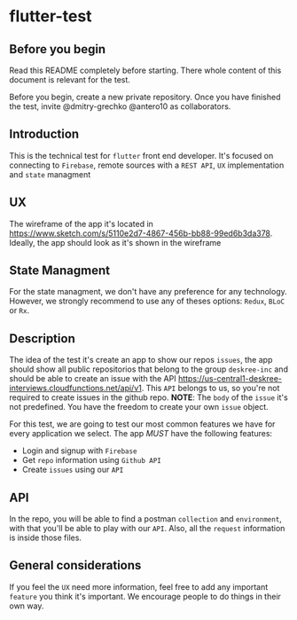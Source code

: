# flutter-test


## Before you begin

Read this README completely before starting. There whole content of this document is relevant for the test.

Before you begin, create a new private repository. Once you have finished the test, invite @dmitry-grechko @antero10 as collaborators.


## Introduction

This is the technical test for `flutter` front end developer. It's focused on connecting to `Firebase`, remote sources with a `REST API`, `UX` implementation and `state` managment

## UX 

The wireframe of the app it's located in  https://www.sketch.com/s/5110e2d7-4867-456b-bb88-99ed6b3da378. Ideally, the app should look as it's shown in the wireframe


## State Managment

For the state managment, we don't have any preference for any technology. However, we strongly recommend to use any of theses options: `Redux`, `BLoC` or `Rx`. 



## Description

The idea of the test it's create an app to show our repos `issues`, the app should show all public repositorios that belong to the group `deskree-inc` and should be able to create an issue with the API https://us-central1-deskree-interviews.cloudfunctions.net/api/v1.  This `API` belongs to us, so you're not required to create issues in the github repo. **NOTE**: The `body` of the `issue` it's not predefined. You have the freedom to create your own `issue` object.


For this test, we are going to test our most common features we have for every application we select. The app *MUST* have the following features:

* Login and signup with `Firebase`
* Get `repo` information using `Github API`
* Create `issues` using our `API` 


## API

In the repo, you will be able to find a postman `collection` and `environment`, with that you'll be able to play with our `API`. Also, all the `request` information is inside those files.

## General considerations

If you feel the `UX` need more information, feel free to add  any important `feature` you think it's important. We encourage people to do things in their own way.
